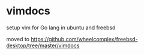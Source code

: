 # vimdocs

setup vim for Go lang in ubuntu and freebsd

moved to https://github.com/wheelcomplex/freebsd-desktop/tree/master/vimdocs
